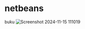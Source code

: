 # netbeans


buku
![Screenshot 2024-11-15 111019](https://github.com/user-attachments/assets/83a5000c-dc66-4c7b-8766-889c10a48fd8)

